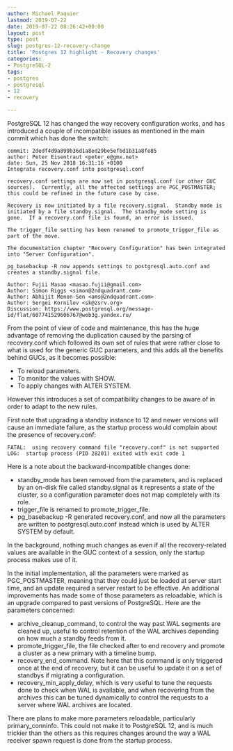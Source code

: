 ```yaml
---
author: Michael Paquier
lastmod: 2019-07-22
date: 2019-07-22 08:26:42+00:00
layout: post
type: post
slug: postgres-12-recovery-change
title: 'Postgres 12 highlight - Recovery changes'
categories:
- PostgreSQL-2
tags:
- postgres
- postgresql
- 12
- recovery

---
```


PostgreSQL 12 has changed the way recovery configuration works,
and has introduced a couple of incompatible issues as mentioned
in the main commit which has done the switch:

    commit: 2dedf4d9a899b36d1a8ed29be5efbd1b31a8fe85
    author: Peter Eisentraut <peter_e@gmx.net>
    date: Sun, 25 Nov 2018 16:31:16 +0100
    Integrate recovery.conf into postgresql.conf

    recovery.conf settings are now set in postgresql.conf (or other GUC
    sources).  Currently, all the affected settings are PGC_POSTMASTER;
    this could be refined in the future case by case.

    Recovery is now initiated by a file recovery.signal.  Standby mode is
    initiated by a file standby.signal.  The standby_mode setting is
    gone.  If a recovery.conf file is found, an error is issued.

    The trigger_file setting has been renamed to promote_trigger_file as
    part of the move.

    The documentation chapter "Recovery Configuration" has been integrated
    into "Server Configuration".

    pg_basebackup -R now appends settings to postgresql.auto.conf and
    creates a standby.signal file.

    Author: Fujii Masao <masao.fujii@gmail.com>
    Author: Simon Riggs <simon@2ndquadrant.com>
    Author: Abhijit Menon-Sen <ams@2ndquadrant.com>
    Author: Sergei Kornilov <sk@zsrv.org>
    Discussion: https://www.postgresql.org/message-id/flat/607741529606767@web3g.yandex.ru/

From the point of view of code and maintenance, this has the huge advantage
of removing the duplication caused by the parsing of recovery.conf which
followed its own set of rules that were rather close to what is used for
the generic GUC parameters, and this adds all the benefits behind GUCs, as
it becomes possible:

  * To reload parameters.
  * To monitor the values with SHOW.
  * To apply changes with ALTER SYSTEM.

However this introduces a set of compatibility changes to be aware of in
order to adapt to the new rules.

First note that upgrading a standby instance to 12 and newer versions will
cause an immediate failure, as the startup process would complain about the
presence of recovery.conf:

    FATAL:  using recovery command file "recovery.conf" is not supported
    LOG:  startup process (PID 28201) exited with exit code 1

Here is a note about the backward-incompatible changes done:

  * standby\_mode has been removed from the parameters, and is replaced
  by an on-disk file called standby.signal as it represents a state of
  the cluster, so a configuration parameter does not map completely with
  its role.
  * trigger\_file is renamed to promote\_trigger\_file.
  * pg\_basebackup -R generated recovery.conf, and now all the parameters
  are written to postgresql.auto.conf instead which is used by ALTER
  SYSTEM by default.

In the background, nothing much changes as even if all the recovery-related
values are available in the GUC context of a session, only the startup
process makes use of it.

In the initial implementation, all the parameters were marked as
PGC\_POSTMASTER, meaning that they could just be loaded at server start time,
and an update required a server restart to be effective.  An additional
improvements has made some of those parameters as reloadable, which is an
upgrade compared to past versions of PostgreSQL.  Here are the parameters
concerned:

  * archive\_cleanup\_command, to control the way past WAL segments are cleaned
  up, useful to control retention of the WAL archives depending on how much
  a standby feeds from it.
  * promote\_trigger\_file, the file checked after to end recovery and promote
  a cluster as a new primary with a timeline bump.
  * recovery\_end\_command.  Note here that this command is only triggered
  once at the end of recovery, but it can be useful to update it on a
  set of standbys if migrating a configuration.
  * recovery\_min\_apply\_delay, which is very useful to tune the requests
  done to check when WAL is available, and when recovering from the
  archives this can be tuned dynamically to control the requests to a
  server where WAL archives are located.

There are plans to make more parameters reloadable, particularly
primary\_conninfo.  This could not make it to PostgreSQL 12, and is
much trickier than the others as this requires changes around the way
a WAL receiver spawn request is done from the startup process.
